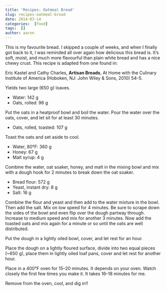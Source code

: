 ```yaml
---
title: 'Recipes: Oatmeal Bread'
slug: recipes-oatmeal-bread
date: 2014-03-14
categories:  [Food]
tags:  []
author: aaron
---
```


This is my favourite bread. I skipped a couple of weeks, and when I finally got back to it, I was reminded all over again how delicious this bread is. It’s soft, moist, and much more flavourful than plain white bread and has a nice chewy crust. This recipe is adapted from one found in:

Eric Kastel and Cathy Charles, **Artisan Breads**, At Home with the Culinary Institute of America (Hoboken, NJ: John Wiley & Sons, 2010) 54–5.

Yields two large (650 g) loaves.

- Water: 142 g
- Oats, rolled: 96 g

Put the oats in a heatproof bowl and boil the water. Pour the water over the oats, cover, and let sit for at least 30 minutes.

- Oats, rolled, toasted: 107 g

Toast the oats and set aside to cool.

- Water, 80°F: 360 g
- Honey: 67 g
- Malt syrup: 4 g

Combine the water, oat soaker, honey, and malt in the mixing bowl and mix with a dough hook for 2 minutes to break down the oat soaker.

- Bread flour: 572 g
- Yeast, instant dry: 8 g
- Salt: 16 g

Combine the flour and yeast and then add to the water mixture in the bowl. Then add the salt. Mix on low speed for 4 minutes. Be sure to scrape down the sides of the bowl and even flip over the dough partway through. Increase to medium speed and mix for another 3 minutes. Now add the toasted oats and mix again for a minute or so until the oats are well distributed.

Put the dough in a lightly oiled bowl, cover, and let rest for an hour.

Place the dough on a lightly floured surface, divide into two equal pieces (~650 g), place them in lightly oiled loaf pans, cover and let rest for another hour.

Place in a 400°F oven for 15–20 minutes. It depends on your oven. Watch closely the first few times you make it. It takes 16–18 minutes for me.

Remove from the oven, cool, and dig in!!
